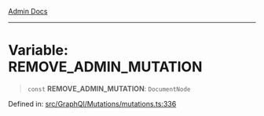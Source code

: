 [Admin Docs](/)

---

# Variable: REMOVE_ADMIN_MUTATION

> `const` **REMOVE_ADMIN_MUTATION**: `DocumentNode`

Defined in: [src/GraphQl/Mutations/mutations.ts:336](https://github.com/PalisadoesFoundation/talawa-admin/blob/main/src/GraphQl/Mutations/mutations.ts#L336)
